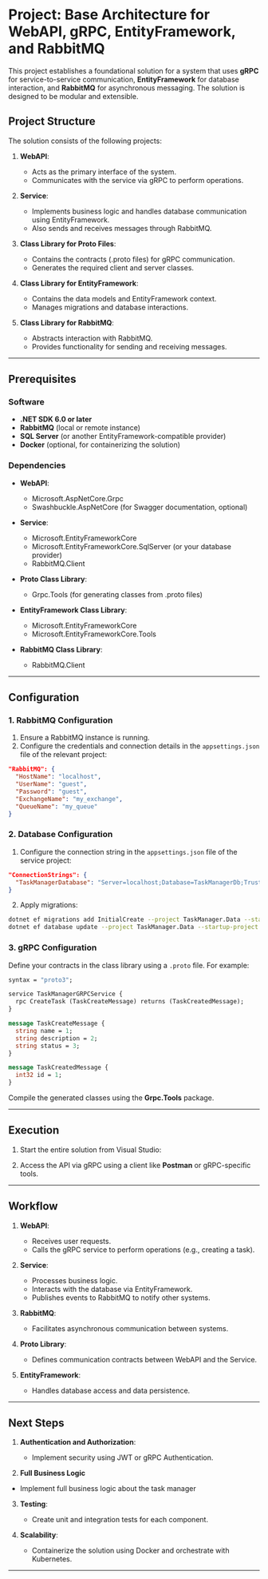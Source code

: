 # Project: Base Architecture for WebAPI, gRPC, EntityFramework, and RabbitMQ

This project establishes a foundational solution for a system that uses **gRPC** for service-to-service communication, **EntityFramework** for database interaction, and **RabbitMQ** for asynchronous messaging. The solution is designed to be modular and extensible.

## Project Structure
The solution consists of the following projects:

1. **WebAPI**:
   - Acts as the primary interface of the system.
   - Communicates with the service via gRPC to perform operations.

2. **Service**:
   - Implements business logic and handles database communication using EntityFramework.
   - Also sends and receives messages through RabbitMQ.

3. **Class Library for Proto Files**:
   - Contains the contracts (.proto files) for gRPC communication.
   - Generates the required client and server classes.

4. **Class Library for EntityFramework**:
   - Contains the data models and EntityFramework context.
   - Manages migrations and database interactions.

5. **Class Library for RabbitMQ**:
   - Abstracts interaction with RabbitMQ.
   - Provides functionality for sending and receiving messages.

---

## Prerequisites

### Software
- **.NET SDK 6.0 or later**
- **RabbitMQ** (local or remote instance)
- **SQL Server** (or another EntityFramework-compatible provider)
- **Docker** (optional, for containerizing the solution)

### Dependencies
- **WebAPI**:
  - Microsoft.AspNetCore.Grpc
  - Swashbuckle.AspNetCore (for Swagger documentation, optional)

- **Service**:
  - Microsoft.EntityFrameworkCore
  - Microsoft.EntityFrameworkCore.SqlServer (or your database provider)
  - RabbitMQ.Client

- **Proto Class Library**:
  - Grpc.Tools (for generating classes from .proto files)

- **EntityFramework Class Library**:
  - Microsoft.EntityFrameworkCore
  - Microsoft.EntityFrameworkCore.Tools

- **RabbitMQ Class Library**:
  - RabbitMQ.Client

---

## Configuration

### 1. RabbitMQ Configuration
1. Ensure a RabbitMQ instance is running.
2. Configure the credentials and connection details in the `appsettings.json` file of the relevant project:

```json
"RabbitMQ": {
  "HostName": "localhost",
  "UserName": "guest",
  "Password": "guest",
  "ExchangeName": "my_exchange",
  "QueueName": "my_queue"
}
```

### 2. Database Configuration
1. Configure the connection string in the `appsettings.json` file of the service project:

```json
"ConnectionStrings": {
  "TaskManagerDatabase": "Server=localhost;Database=TaskManagerDb;Trusted_Connection=True;"
}
```

2. Apply migrations:

```bash
dotnet ef migrations add InitialCreate --project TaskManager.Data --startup-project TaskManager.Service
dotnet ef database update --project TaskManager.Data --startup-project TaskManager.Service
```

### 3. gRPC Configuration
Define your contracts in the class library using a `.proto` file. For example:

```proto
syntax = "proto3";

service TaskManagerGRPCService {
  rpc CreateTask (TaskCreateMessage) returns (TaskCreatedMessage);
}

message TaskCreateMessage {
  string name = 1;
  string description = 2;
  string status = 3;
}

message TaskCreatedMessage {
  int32 id = 1;
}
```

Compile the generated classes using the **Grpc.Tools** package.

---

## Execution

1. Start the entire solution from Visual Studio:

2. Access the API via gRPC using a client like **Postman** or gRPC-specific tools.

---

## Workflow

1. **WebAPI**:
   - Receives user requests.
   - Calls the gRPC service to perform operations (e.g., creating a task).

2. **Service**:
   - Processes business logic.
   - Interacts with the database via EntityFramework.
   - Publishes events to RabbitMQ to notify other systems.

3. **RabbitMQ**:
   - Facilitates asynchronous communication between systems.

4. **Proto Library**:
   - Defines communication contracts between WebAPI and the Service.

5. **EntityFramework**:
   - Handles database access and data persistence.

---

## Next Steps

1. **Authentication and Authorization**:
   - Implement security using JWT or gRPC Authentication.

2. **Full Business Logic**
  - Implement full business logic about the task manager

3. **Testing**:
   - Create unit and integration tests for each component.

4. **Scalability**:
   - Containerize the solution using Docker and orchestrate with Kubernetes.

---

